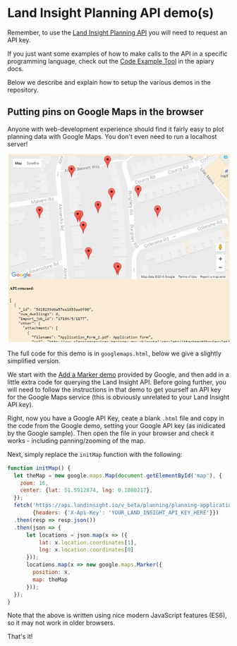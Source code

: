 # Land Insight Planning API demo(s)
Remember, to use the [Land Insight Planning API](http://www.landinsight.io/api) you will need to request an API key.   


If you just want some examples of how to make calls to the API in a specific programming language, check out the [Code Example Tool](http://docs.landinsight.apiary.io/#reference/planning-applications/list/get?console=1) in the apiary docs.  


Below we describe and explain how to setup the various demos in the repository.


## Putting pins on Google Maps in the browser

Anyone with web-development experience should find it fairly easy to plot planning data with Google Maps.  You don't even need to run a localhost server!   

![screenshot of demo](googlemaps_screenshot.png)

The full code for this demo is in `googlemaps.html`, below we give a slightly simplified version.   

We start with the [Add a Marker demo](https://developers.google.com/maps/documentation/javascript/adding-a-google-map) provided by Google, and then add in a little extra code for querying the Land Insight API.  Before going further, you will need to follow the instructions in that demo to get yourself an API key for the Google Maps service (this is obviously unrelated to your Land Insight API key).   

Right, now you have a Google API Key, ceate a blank `.html` file and copy in the code from the Google demo, setting your Google API key (as inidicated by the Google sample).  Then open the file in your browser and check it works - including panning/zooming of the map.

Next, simply replace the `initMap` function with the following:

```javascript
function initMap() {
  let theMap = new google.maps.Map(document.getElementById('map'), {
    zoom: 16,
    center: {lat: 51.5912874, lng: 0.1080217},
  });
  fetch('https://api.landinsight.io/v_beta/planning/planning-applications?radius=100&limit=15&location=1080217%2C51.5912874/',
        {headers: {'X-Api-Key': 'YOUR_LAND_INSIGHT_API_KEY_HERE'}})
  .then(resp => resp.json())
  .then(json => {
      let locations = json.map(x => ({
          lat: x.location.coordinates[1],
          lng: x.location.coordinates[0]
      }));
      locations.map(x => new google.maps.Marker({
        position: x,
        map: theMap
      }));
  });
}
```

Note that the above is written using nice modern JavaScript features (ES6), so it may not work in older browsers.

That's it!


